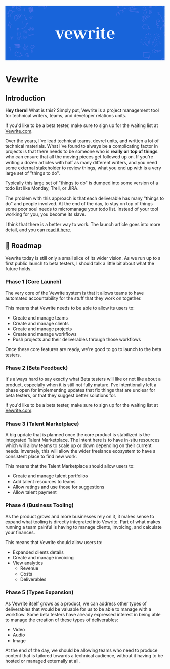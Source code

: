 ![Vewrite](https://github.com/ramijames/vewrite/blob/main/public/images/github-readme.png?raw=true)

# Vewrite

## Introduction

**Hey there!** What is this? Simply put, Vewrite is a project management tool for technical writers, teams, and developer relations units.

If you'd like to be a beta tester, make sure to sign up for the waiting list at [Vewrite.com](https://www.vewrite.com).

Over the years, I've lead technical teams, devrel units, and written a lot of technical materials. What I've found to always be a complicating factor in projects is that there needs to be someone who is **really on top of things** who can ensure that all the moving pieces get followed up on. If you're writing a dozen articles with half as many different writers, and you need some external stakeholder to review things, what you end up with is a very large set of "things to do".

Typically this large set of "things to do" is dumped into some version of a todo list like Monday, Trell, or JIRA. 

The problem with this approach is that each deliverable has many "things to do" and people involved. At the end of the day, to stay on top of things some poor soul needs to micromanage your todo list. Instead of your tool working for you, you become its slave.

I think that there is a better way to work. The launch article goes into more detail, and you can [read it here](https://vewrite.com/articles/introducing-vewrite).

## 🚀 Roadmap

Vewrite today is still only a small slice of its wider vision. As we run up to a first public launch to beta testers, I should talk a little bit about what the future holds.

### Phase 1 (Core Launch)

The very core of the Vewrite system is that it allows teams to have automated accountability for the stuff that they work on together.

This means that Vewrite needs to be able to allow its users to:

- Create and manage teams
- Create and manage clients
- Create and manage projects
- Create and manage workflows
- Push projects and their deliverables through those workflows

Once these core features are ready, we're good to go to launch to the beta testers.

### Phase 2 (Beta Feedback)

It's always hard to say exactly what Beta testers will like or not like about a product, especially when it is still not fully mature. I've intentionally left a phase open for implementing updates that fix things that are unclear for beta testers, or that they suggest better solutions for.

If you'd like to be a beta tester, make sure to sign up for the waiting list at [Vewrite.com](https://www.vewrite.com).

### Phase 3 (Talent Marketplace)

A big update that is planned once the core product is stabilized is the integrated Talent Marketplace. The intent here is to have in-situ resources which will allow teams to scale up or down depending on their current needs. Inversely, this will allow the wider freelance ecosystem to have a consistent place to find new work.

This means that the Talent Marketplace should allow users to:

- Create and manage talent portfolios
- Add talent resources to teams
- Allow ratings and use those for suggestions
- Allow talent payment

### Phase 4 (Business Tooling)

As the product grows and more businesses rely on it, it makes sense to expand what tooling is directly integrated into Vewrite. Part of what makes running a team painful is having to manage clients, invoicing, and calculate your finances. 

This means that Vewrite should allow users to:

- Expanded clients details
- Create and manage invoicing
- View analytics
  - Revenue
  - Costs
  - Deliverables

### Phase 5 (Types Expansion)

As Vewrite itself grows as a product, we can address other types of deliverables that would be valuable for us to be able to manage with a workflow. Some beta testers have already expressed interest in being able to manage the creation of these types of deliverables:

- Video
- Audio
- Image

At the end of the day, we should be allowing teams who need to produce content that is tailored towards a technical audience, without it having to be hosted or managed externally at all.